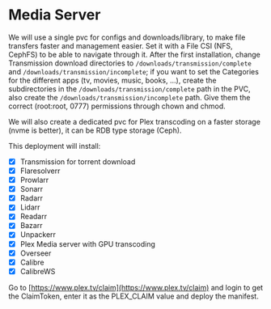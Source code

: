 # Media Server

We will use a single pvc for configs and downloads/library, to make file transfers faster and management easier. Set it with a File CSI (NFS, CephFS) to be able to navigate through it.
After the first installation, change Transmission download directories to `/downloads/transmission/complete` and `/downloads/transmission/incomplete`; if you want to set the Categories for the different apps (tv, movies, music, books, ...), create the subdirectories in the `/downloads/transmission/complete` path in the PVC, also create the `/downloads/transmission/incomplete` path.
Give them the correct (root:root, 0777) permissions through chown and chmod.

We will also create a dedicated pvc for Plex transcoding on a faster storage (nvme is better), it can be RDB type storage (Ceph).

This deployment will install:

- [x] Transmission for torrent download
- [x] Flaresolverr
- [x] Prowlarr
- [x] Sonarr
- [x] Radarr
- [x] Lidarr
- [x] Readarr
- [x] Bazarr
- [x] Unpackerr
- [x] Plex Media server with GPU transcoding
- [x] Overseer
- [x] Calibre
- [x] CalibreWS

Go to [https://www.plex.tv/claim](https://www.plex.tv/claim) and login to get the ClaimToken, enter it as the PLEX_CLAIM value and deploy the manifest.
